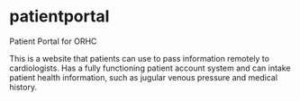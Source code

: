 # patientportal

 Patient Portal for ORHC

 This is a website that patients can use to pass information remotely to cardiologists. Has a fully functioning patient account system and can intake patient health information, such as jugular venous pressure and medical history.

